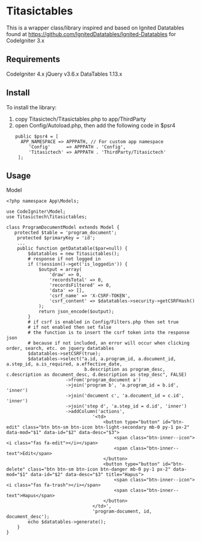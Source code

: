 # Titasictables
This is a wrapper class/library inspired and based on Ignited Datatables  found at https://github.com/IgnitedDatatables/Ignited-Datatables for CodeIgniter 3.x

Requirements
---------------------------
CodeIgniter 4.x
jQuery v3.6.x
DataTables 1.13.x

Install
---------------------------
To install the library:
1. copy Titasictech/Titasictables.php to app/ThirdParty
2. open Config/Autoload.php, then add the following code in $psr4
   ```
   public $psr4 = [
     APP_NAMESPACE => APPPATH, // For custom app namespace
        'Config'      => APPPATH . 'Config',
        'Titasictech' => APPPATH . 'ThirdParty/Titasictech'
    ];
   ```
 
Usage
---------------------------
Model
```
<?php namespace App\Models;

use CodeIgniter\Model;
use Titasictech\Titasictables;

class ProgramDocumentModel extends Model {
   protected $table = 'program_document';
	protected $primaryKey = 'id';
	...
	public function getDatatable($par=null) {
		$datatables = new Titasictables();
		# response if not logged in
		if (!session()->get('is_loggedin')) {
			$output = array(
				'draw' => 0,
				'recordsTotal' => 0,
				'recordsFiltered' => 0,
				'data' => [],
				'csrf_name' => 'X-CSRF-TOKEN', 
				'csrf_content' => $datatables->security->getCSRFHash()
			);
			return json_encode($output);
		}
		# if csrf is enabled in Config/Filters.php then set true
		# if not enabled then set false
		# the function is to insert the csrf token into the response json
		# because if not included, an error will occur when clicking order, search, etc. on jquery datatables
		$datatables->setCSRF(true);
		$datatables->select("a.id, a.program_id, a.document_id, a.step_id, a.is_required, a.effective_date,
							 b.description as program_desc, c.description as document_desc, d.description as step_desc", FALSE) 
					  ->from('program_document a')
					  ->join('program b', 'a.program_id = b.id', 'inner')
					  ->join('document c', 'a.document_id = c.id', 'inner')
					  ->join('step d', 'a.step_id = d.id', 'inner')
					  ->addColumn('actions', 
								'<td>
									<button type="button" id="btn-edit" class="btn btn-sm btn-icon btn-light-secondary mb-0 py-1 px-2" data-mod="$1" data-id="$2" data-desc="$3">
										<span class="btn-inner--icon"><i class="fas fa-edit"></i></span>
										<span class="btn-inner--text">Edit</span>
									</button>
									<button type="button" id="btn-delete" class="btn btn-sm btn-icon btn-danger mb-0 py-1 px-2" data-mod="$1" data-id="$2" data-desc="$3" title="Hapus">
										<span class="btn-inner--icon"><i class="fas fa-trash"></i></span>
										<span class="btn-inner--text">Hapus</span>
									</button>
								</td>',
								'program-document, id, document_desc');  
		echo $datatables->generate();			
	}
}
```
